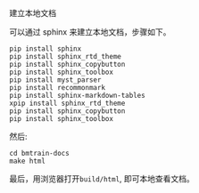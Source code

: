 建立本地文档

可以通过 sphinx 来建立本地文档，步骤如下。 

```
pip install sphinx
pip install sphinx_rtd_theme
pip install sphinx_copybutton
pip install sphinx_toolbox
pip install myst_parser
pip install recommonmark
pip install sphinx-markdown-tables
xpip install sphinx_rtd_theme
pip install sphinx_copybutton
pip install sphinx_toolbox
```

然后:
```
cd bmtrain-docs
make html
```
最后，用浏览器打开`build/html`, 即可本地查看文档。 
